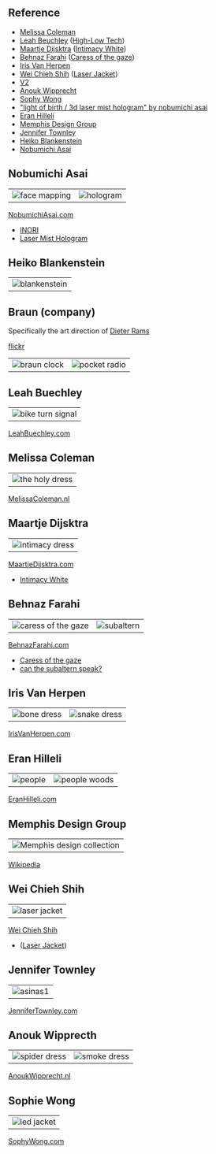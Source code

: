 Reference
---

* [Melissa Coleman](https://melissacoleman.nl/)
* [Leah Beuchley](http://leahbuechley.com/) ([High-Low Tech](http://highlowtech.org/))
* [Maartje Dijsktra](http://www.maartjedijkstra.com/) ([Intimacy White](https://vimeo.com/13736739))
* [Behnaz Farahi](http://behnazfarahi.com/) ([Caress of the gaze](http://behnazfarahi.com/caress-of-the-gaze/))
* [Iris Van Herpen](https://www.irisvanherpen.com/)
* [Wei Chieh Shih](https://www.behance.net/shihweichieh) ([Laser Jacket](https://www.behance.net/gallery/5505381/laser-Jacket-for-Yoshii-Kazuya))
* [V2](http://v2.nl/)
* [Anouk Wipprecht](http://www.anoukwipprecht.nl/)
* [Sophy Wong](https://sophywong.com/)
* ["light of birth / 3d laser mist hologram" by nobumichi asai](https://vimeo.com/148280386)
* [Eran Hilleli](https://eranhilleli.com/)
* [Memphis Design Group](https://en.wikipedia.org/wiki/Memphis_Group)
* [Jennifer Townley](http://www.jennifertownley.com/bussola)
* [Heiko Blankenstein](http://www.heikoblankenstein.com/)
* [Nobumichi Asai](https://www.nobumichiasai.com/)

Nobumichi Asai
---

| | |
|---|---|
| ![face mapping](img/asai_face-mapping.jpg) | ![hologram](img/asai_hologram.jpg)  |

[NobumichiAsai.com](https://www.nobumichiasai.com)

* [INORI](https://vimeo.com/210599507)
* [Laser Mist Hologram](https://vimeo.com/148280386)

Heiko Blankenstein
---

| |
|---|
| ![blankenstein](img/rsz_h575_69_315.jpg) |


Braun (company)
---

Specifically the art direction of [Dieter Rams](https://en.wikipedia.org/wiki/Dieter_Rams)

[flickr](https://www.flickr.com/photos/34019036@N05/sets/72157612596210147/)

| | |
|---|---|
| ![braun clock](img/4934011689_71719d75cc_w.jpg) | ![pocket radio](img/5212241996_015c18ae7a_w.jpg) | 

Leah Buechley
---

| |
|---|
| ![bike turn signal](img/FRCII3VFHY0I8RW.jpg) |

[LeahBuechley.com](http://leahbuechley.com/)


Melissa Coleman
---

| |
|---|
| ![the holy dress](img/melissacoleman-theholydress.jpg) |

[MelissaColeman.nl](https://melissacoleman.nl/)

Maartje Dijsktra
---

| |
|---|
| ![intimacy dress](img/intimacy.jpg) |

[MaartjeDijsktra.com](http://www.maartjedijkstra.com/)

* [Intimacy White](https://vimeo.com/13736739)

Behnaz Farahi
---

| | |
|---|---|
| ![caress of the gaze](img/caress-of-the-gaze.jpg) | ![subaltern](img/behnazfarahi-subaltern.jpg) |

[BehnazFarahi.com](http://behnazfarahi.com/)

* [Caress of the gaze](http://behnazfarahi.com/caress-of-the-gaze/)
* [can the subaltern speak?](http://behnazfarahi.com/can-the-subaltern-speak/)

Iris Van Herpen
---

| | |
|---|---|
| ![bone dress](img/irisvanherpen-bones.jpg) | ![snake dress](img/irisvanherpen-snakes.jpg) |

[IrisVanHerpen.com](https://www.irisvanherpen.com/)

Eran Hilleli
---

| | |
|---|---|
| ![people](img/hilleli_people.png) | ![people woods](img/hilleli_people-woods.jpg) |

[EranHilleli.com](https://eranhilleli.com/)

Memphis Design Group
---

| |
|---|
| ![Memphis design collection](Memphis-Milano_Movement.jpg) |

[Wikipedia](https://en.wikipedia.org/wiki/Memphis_Group)


Wei Chieh Shih
---

| |
|---|
|![laser jacket](img/weichiehshih.jpg)  |


[Wei Chieh Shih](https://www.behance.net/shihweichieh)

* ([Laser Jacket](https://www.behance.net/gallery/5505381/laser-Jacket-for-Yoshii-Kazuya))

Jennifer Townley
---

| |
|---|
| ![asinas1](img/jennifer-townley_asinas1.jpg) |


[JenniferTownley.com](http://www.jennifertownley.com/bussola)


Anouk Wipprecth
---

| | |
|---|---|
| ![spider dress](img/wipprecht_spiderdress.jpg)  | ![smoke dress](img/wipprecth_spiderdress.jpg)  | 


[AnoukWipprecht.nl](http://www.anoukwipprecht.nl/)


Sophie Wong
---

| |
|---|
| ![led jacket](img/sophie-wong_jacket.jpg) |

[SophyWong.com](https://sophywong.com/)

